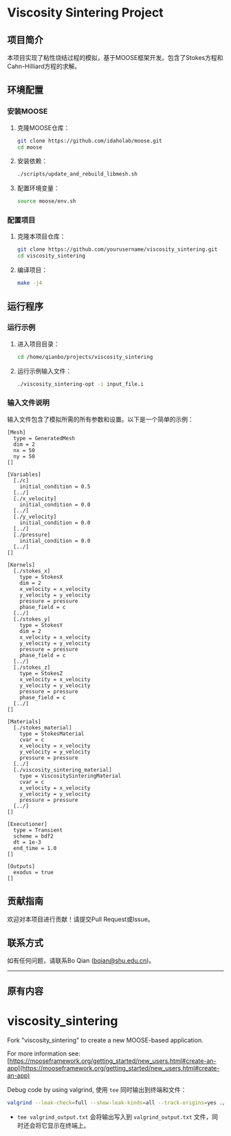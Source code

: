 <!--
 * @Author: Bo Qian
 * @Date: 2025-02-11 17:10:06
 * @Email: bqian@shu.edu.cn
 * @Location: Shanghai University
 * @LastEditTime: 2025-03-18 20:05:44
 * @LastEditors: bo-qian bqian@shu.edu.cn
 * @Description: Readme
 * @FilePath: /viscosity_sintering/README.md
-->

# Viscosity Sintering Project

## 项目简介

本项目实现了粘性烧结过程的模拟，基于MOOSE框架开发。包含了Stokes方程和Cahn-Hilliard方程的求解。

## 环境配置

### 安装MOOSE

1. 克隆MOOSE仓库：
    ```bash
    git clone https://github.com/idaholab/moose.git
    cd moose
    ```

2. 安装依赖：
    ```bash
    ./scripts/update_and_rebuild_libmesh.sh
    ```

3. 配置环境变量：
    ```bash
    source moose/env.sh
    ```

### 配置项目

1. 克隆本项目仓库：
    ```bash
    git clone https://github.com/yourusername/viscosity_sintering.git
    cd viscosity_sintering
    ```

2. 编译项目：
    ```bash
    make -j4
    ```

## 运行程序

### 运行示例

1. 进入项目目录：
    ```bash
    cd /home/qianbo/projects/viscosity_sintering
    ```

2. 运行示例输入文件：
    ```bash
    ./viscosity_sintering-opt -i input_file.i
    ```

### 输入文件说明

输入文件包含了模拟所需的所有参数和设置。以下是一个简单的示例：

```text
[Mesh]
  type = GeneratedMesh
  dim = 2
  nx = 50
  ny = 50
[]

[Variables]
  [./c]
    initial_condition = 0.5
  [../]
  [./x_velocity]
    initial_condition = 0.0
  [../]
  [./y_velocity]
    initial_condition = 0.0
  [../]
  [./pressure]
    initial_condition = 0.0
  [../]
[]

[Kernels]
  [./stokes_x]
    type = StokesX
    dim = 2
    x_velocity = x_velocity
    y_velocity = y_velocity
    pressure = pressure
    phase_field = c
  [../]
  [./stokes_y]
    type = StokesY
    dim = 2
    x_velocity = x_velocity
    y_velocity = y_velocity
    pressure = pressure
    phase_field = c
  [../]
  [./stokes_z]
    type = StokesZ
    x_velocity = x_velocity
    y_velocity = y_velocity
    pressure = pressure
    phase_field = c
  [../]
[]

[Materials]
  [./stokes_material]
    type = StokesMaterial
    cvar = c
    x_velocity = x_velocity
    y_velocity = y_velocity
    pressure = pressure
  [../]
  [./viscosity_sintering_material]
    type = ViscositySinteringMaterial
    cvar = c
    x_velocity = x_velocity
    y_velocity = y_velocity
    pressure = pressure
  [../]
[]

[Executioner]
  type = Transient
  scheme = bdf2
  dt = 1e-3
  end_time = 1.0
[]

[Outputs]
  exodus = true
[]
```

## 贡献指南

欢迎对本项目进行贡献！请提交Pull Request或Issue。

## 联系方式

如有任何问题，请联系Bo Qian (bqian@shu.edu.cn)。

---

## 原有内容

viscosity_sintering
=====

Fork "viscosity_sintering" to create a new MOOSE-based application.

For more information see: [https://mooseframework.org/getting_started/new_users.html#create-an-app](https://mooseframework.org/getting_started/new_users.html#create-an-app)

Debug code by using valgrind, 使用 `tee` 同时输出到终端和文件：

```bash
valgrind --leak-check=full --show-leak-kinds=all --track-origins=yes ./viscosity_sintering-opt -i viscosity_sintering_IC_2D.i 2>&1 | tee valgrind_output.txt
```

- `tee valgrind_output.txt` 会将输出写入到 `valgrind_output.txt` 文件，同时还会将它显示在终端上。